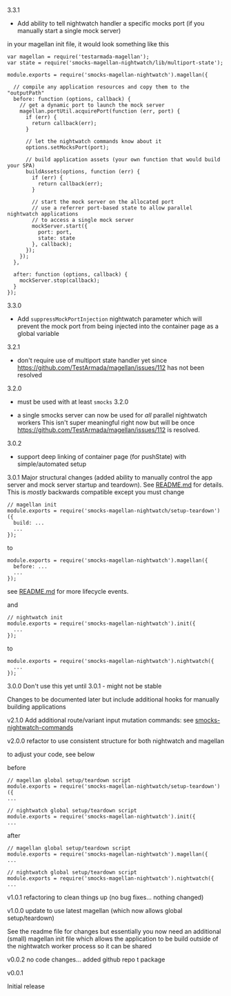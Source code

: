 3.3.1
- Add ability to tell nightwatch handler a specific mocks port (if you manually start a single mock server)

in your magellan init file, it would look something like this
```
var magellan = require('testarmada-magellan');
var state = require('smocks-magellan-nightwatch/lib/multiport-state');

module.exports = require('smocks-magellan-nightwatch').magellan({

  // compile any application resources and copy them to the "outputPath"
  before: function (options, callback) {
    // get a dynamic port to launch the mock server
    magellan.portUtil.acquirePort(function (err, port) {
      if (err) {
        return callback(err);
      }

      // let the nightwatch commands know about it
      options.setMocksPort(port);

      // build application assets (your own function that would build your SPA)
      buildAssets(options, function (err) {
        if (err) {
          return callback(err);
        }

        // start the mock server on the allocated port
        // use a referrer port-based state to allow parallel nightwatch applications
        // to access a single mock server
        mockServer.start({
          port: port,
          state: state
        }, callback);
      });
    });
  },

  after: function (options, callback) {
    mockServer.stop(callback);
  }
});
```

3.3.0
- Add `suppressMockPortInjection` nightwatch parameter which will prevent the mock port from being injected into the container page as a global variable

3.2.1
- don't require use of multiport state handler yet since https://github.com/TestArmada/magellan/issues/112 has not been resolved

3.2.0
* must be used with at least `smocks` 3.2.0
- a single smocks server can now be used for *all* parallel nightwatch workers
This isn't super meaningful right now but will be once https://github.com/TestArmada/magellan/issues/112 is resolved.

3.0.2
- support deep linking of container page (for pushState) with simple/automated setup

3.0.1
Major structural changes (added ability to manually control the app server and mock server startup and teardown).  See [README.md](README.md) for details. This is *mostly* backwards compatible except you must change
```
// magellan init
module.exports = require('smocks-magellan-nightwatch/setup-teardown')({
  build: ...
  ...
});
```
to
```
module.exports = require('smocks-magellan-nightwatch').magellan({
  before: ...
  ...
});
```
see [README.md](README.md) for more lifecycle events.

and
```
// nightwatch init
module.exports = require('smocks-magellan-nightwatch').init({
  ...
});
```
to
```
module.exports = require('smocks-magellan-nightwatch').nightwatch({
  ...
});
```

3.0.0
Don't use this yet until 3.0.1 - might not be stable

Changes to be documented later but include additional hooks for manually building applications

v2.1.0
Add additional route/variant input mutation commands: see [smocks-nightwatch-commands](https://github.com/jhudson8/smocks-magellan-nightwatch#smocks-nightwatch-commands)

v2.0.0
refactor to use consistent structure for both nightwatch and magellan

to adjust your code, see below

before
```
// magellan global setup/teardown script
module.exports = require('smocks-magellan-nightwatch/setup-teardown')({
...

// nightwatch global setup/teardown script
module.exports = require('smocks-magellan-nightwatch').init({
...
```

after
```
// magellan global setup/teardown script
module.exports = require('smocks-magellan-nightwatch').magellan({
...

// nightwatch global setup/teardown script
module.exports = require('smocks-magellan-nightwatch').nightwatch({
...
```

v1.0.1
refactoring to clean things up (no bug fixes... nothing changed)

v1.0.0
update to use latest magellan (which now allows global setup/teardown)

See the readme file for changes but essentially you now need an additional (small) magellan init file which allows the application to be build outside of the nightwatch worker process so it can be shared

v0.0.2
  no code changes... added github repo t package

v0.0.1

  Initial release

